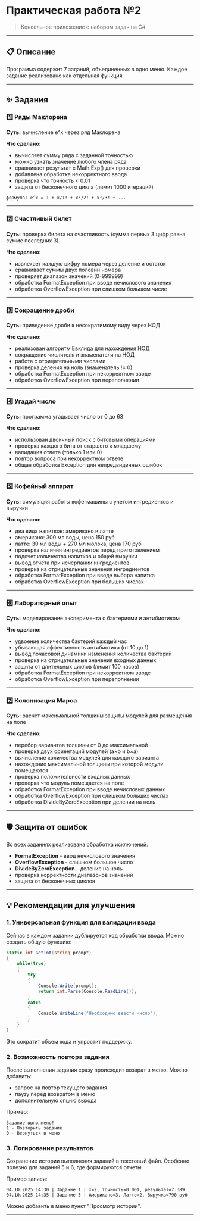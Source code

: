 # Практическая работа №2

> Консольное приложение с набором задач на C#

---

## 📋 Описание

Программа содержит 7 заданий, объединенных в одно меню. Каждое задание реализовано как отдельная функция.

---

## ✨ Задания

### 1️⃣ Ряды Маклорена

**Суть:** вычисление e^x через ряд Маклорена

**Что сделано:**
- вычисляет сумму ряда с заданной точностью
- можно узнать значение любого члена ряда
- сравнивает результат с Math.Exp() для проверки
- добавлена обработка некорректного ввода
- проверка что точность < 0.01
- защита от бесконечного цикла (лимит 1000 итераций)

```
формула: e^x = 1 + x/1! + x²/2! + x³/3! + ...
```

---

### 2️⃣ Счастливый билет

**Суть:** проверка билета на счастливость (сумма первых 3 цифр равна сумме последних 3)

**Что сделано:**
- извлекает каждую цифру номера через деление и остаток
- сравнивает суммы двух половин номера
- проверяет диапазон значений (0-999999)
- обработка FormatException при вводе нечислового значения
- обработка OverflowException при слишком большом числе

---

### 3️⃣ Сокращение дроби

**Суть:** приведение дроби к несократимому виду через НОД

**Что сделано:**
- реализован алгоритм Евклида для нахождения НОД
- сокращение числителя и знаменателя на НОД
- работа с отрицательными числами
- проверка деления на ноль (знаменатель != 0)
- обработка FormatException при некорректном вводе
- обработка OverflowException при переполнении

---

### 4️⃣ Угадай число

**Суть:** программа угадывает число от 0 до 63

**Что сделано:**
- использован двоичный поиск с битовыми операциями
- проверка каждого бита от старшего к младшему
- валидация ответа (только 1 или 0)
- повтор вопроса при некорректном ответе
- общая обработка Exception для непредвиденных ошибок

---

### 5️⃣ Кофейный аппарат

**Суть:** симуляция работы кофе-машины с учетом ингредиентов и выручки

**Что сделано:**
- два вида напитков: американо и латте
- американо: 300 мл воды, цена 150 руб
- латте: 30 мл воды + 270 мл молока, цена 170 руб
- проверка наличия ингредиентов перед приготовлением
- подсчет количества напитков и общей выручки
- вывод отчета при исчерпании ингредиентов
- проверка на отрицательные значения ингредиентов
- обработка FormatException при вводе выбора напитка
- обработка OverflowException при больших числах

---

### 6️⃣ Лабораторный опыт

**Суть:** моделирование эксперимента с бактериями и антибиотиком

**Что сделано:**
- удвоение количества бактерий каждый час
- убывающая эффективность антибиотика (от 10 до 1)
- вывод почасовой динамики изменения количества бактерий
- проверка на отрицательные значения входных данных
- защита от длительных циклов (лимит 100 часов)
- обработка FormatException при некорректном вводе
- обработка OverflowException при переполнении

---

### 7️⃣ Колонизация Марса

**Суть:** расчет максимальной толщины защиты модулей для размещения на поле

**Что сделано:**
- перебор вариантов толщины от 0 до максимальной
- проверка двух ориентаций модулей (a×b и b×a)
- вычисление количества модулей для каждого варианта
- нахождение максимальной толщины при которой модули помещаются
- проверка положительности входных данных
- проверка что модуль помещается на поле
- обработка FormatException при вводе нечисловых данных
- обработка OverflowException при слишком больших числах
- обработка DivideByZeroException при делении на ноль

---

## 🛡️ Защита от ошибок

Во всех заданиях реализована обработка исключений:

- **FormatException** - ввод нечислового значения
- **OverflowException** - слишком большое число
- **DivideByZeroException** - деление на ноль
- проверка корректности диапазонов значений
- защита от бесконечных циклов

---

## 💡 Рекомендации для улучшения

### 1. Универсальная функция для валидации ввода

Сейчас в каждом задании дублируется код обработки ввода. Можно создать общую функцию:

```csharp
static int GetInt(string prompt)
{
    while(true)
    {
        try 
        {
            Console.Write(prompt);
            return int.Parse(Console.ReadLine());
        }
        catch 
        {
            Console.WriteLine("Необходимо ввести число");
        }
    }
}
```

Это сократит объем кода и упростит поддержку.

### 2. Возможность повтора задания

После выполнения задания сразу происходит возврат в меню. Можно добавить:
- запрос на повтор текущего задания
- паузу перед возвратом в меню
- дополнительную опцию выхода

Пример:
```
Задание выполнено!
1 - Повторить задание
0 - Вернуться в меню
```

### 3. Логирование результатов

Сохранение истории выполнения заданий в текстовый файл. Особенно полезно для заданий 5 и 6, где формируются отчеты.

Пример записи:
```
04.10.2025 14:30 | Задание 1 | x=2, точность=0.001, результат=7.389
04.10.2025 14:35 | Задание 5 | Американо=3, Латте=2, Выручка=790 руб
```

Можно добавить в меню пункт "Просмотр истории".

---